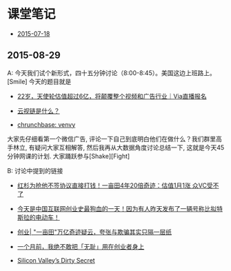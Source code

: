 # 课堂笔记

- [2015-07-18](2015-07-18.md)

## 2015-08-29

A: 今天我们试个新形式，四十五分钟讨论（8:00-8:45）。美国这边上班路上。[Smile]
今天的题目就是 

- [22岁，天使轮估值超过6亿，将颠覆整个视频和广告行业｜Via直播报名
](http://mp.weixin.qq.com/s?__biz=MzAwNzAwMjkxMA==&mid=207233029&idx=1&sn=74c1703beaed7484a29880dcd1102c5d&scene=1&isappinstalled=0#rd)

- [云视链是什么？](http://www.zhihu.com/question/27297651)

- [chrunchbase: venvy](https://www.crunchbase.com/organization/venvy)

大家先仔细看第一个微信广告, 评论一下自己到底明白他们在做什么？我们群里高手林立, 有疑问大家互相解答, 然后我再从大数据角度讨论总结一下, 这就是今天45分钟网课的计划. 大家踊跃参与[Shake][Fight]

B: 讨论中提到的链接

- [红杉为抢他不签协议直接打钱！一亩田4年20倍奇迹：估值1月1涨 众VC受不了
](http://mp.weixin.qq.com/s?__biz=MzAxMTIxODIzMw==&mid=211694950&idx=2&sn=8a723ad4d93f68118fb1031f6ea67258&scene=1&isappinstalled=0#rd)

- [今天是中国互联网创业史最狗血的一天！因为有人昨天发布了一辆号称比拟特斯拉的电动车！](http://mp.weixin.qq.com/s?__biz=MzA5NjIzNjgxNw==&mid=210787147&idx=1&sn=c8682b039bc9ebd552ee08a206ee31b0&scene=1&isappinstalled=0#rd)

- [创业| "一亩田"万亿奇迹疑云，夸张与欺骗其实只隔一层纸
](http://mp.weixin.qq.com/s?__biz=MjM5NjM5Njk2Mg==&mid=208580717&idx=1&sn=277a5cb17484501b4ca8803d66d9a0cf&scene=1&isappinstalled=0#rd)

- [一个月前，我绝不敢把「无耻」用在创业者身上](http://mp.weixin.qq.com/s?__biz=MjM5MzYwNTI2MQ==&mid=208136332&idx=1&sn=45ad97dffa491cc7c3d8944e8a4d772c&scene=2&isappinstalled=0#rd)

- [Silicon Valley’s Dirty Secret](https://medium.com/@arlogilbert/silicon-valley-s-dirty-secret-67b1f0efdce)
